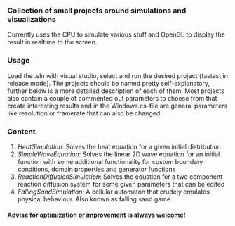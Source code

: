 ### Collection of small projects around simulations and visualizations

Currently uses the CPU to simulate various stuff and OpenGL to display the result in realtime to the screen.

### Usage

Load the .sln with visual studio, select and run the desired project (fastest in release mode). The projects should be named pretty self-explanatory, 
further below is a more detailed description of each of them. Most projects also contain a couple of commented out parameters to choose from that 
create interesting results and in the Windows.cs-file are general parameters like resolution or framerate that can also be changed.

### Content

1. *HeatSimulation*: Solves the heat equation for a given initial distribution
2. *SimpleWaveEquation*: Solves the linear 2D wave equation for an initial function with some additional 
  functionality for custom boundary conditions, domain properties and generator functions
3. *ReactionDiffusionSimulation*: Solves the equation for a two component reaction diffusion system for 
  some given parameters that can be edited
4. *FallingSandSimulation*: A cellular automaton that crudely emulates physical behaviour. Also known as falling sand game

#### Advise for optimization or improvement is always welcome!
